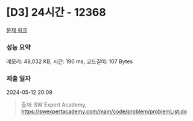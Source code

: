 # [D3] 24시간 - 12368 

[문제 링크](https://swexpertacademy.com/main/code/problem/problemDetail.do?contestProbId=AXsEBlLqedsDFARX) 

### 성능 요약

메모리: 48,032 KB, 시간: 190 ms, 코드길이: 107 Bytes

### 제출 일자

2024-05-12 20:09



> 출처: SW Expert Academy, https://swexpertacademy.com/main/code/problem/problemList.do